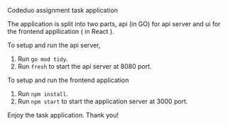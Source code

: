 Codeduo assignment task application

The application is split into two parts, api (in GO) for api server and ui for the frontend appllication ( in React ).

To setup and run the api server,

1. Run `go mod tidy`.
2. Run `fresh` to start the api server at 8080 port.

To setup and run the frontend application

1. Run `npm install`.
2. Run `npm start` to start the application server at 3000 port.

Enjoy the task application.
Thank you!
